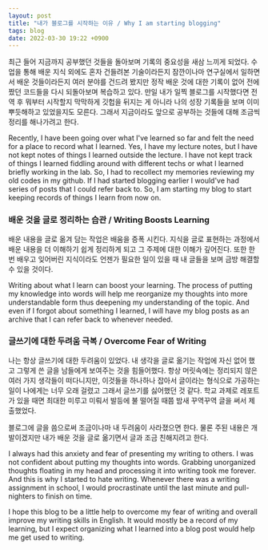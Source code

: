 ```yaml
---
layout: post
title: "내가 블로그를 시작하는 이유 / Why I am starting blogging"
tags: blog
date: 2022-03-30 19:22 +0900
---
```


최근 들어 지금까지 공부했던 것들을 돌아보며 기록의 중요성을 새삼 느끼게 되었다. 수업을 통해 배운 지식 외에도 혼자 건들려본 기술이라든지 잠깐이나마 연구실에서 일하면서 배운 것들이라든지 여러 분야를 건드려 봤지만 정작 배운 것에 대한 기록이 없어 전에 짰던 코드들을 다시 되돌아보며 복습하고 있다. 만일 내가 일찍 블로그를 시작했다면 전역 후 뭐부터 시작할지 막막하게 깃헙을 뒤지는 게 아니라 나의 성장 기록들을 보며 이미 뿌듯해하고 있었을지도 모른다. 그래서 지금이라도 앞으로 공부하는 것들에 대해 조금씩 정리를 해나가려고 한다.

Recently, I have been going over what I've learned so far and felt the need for a place to record what I learned. Yes, I have my lecture notes, but I have not kept notes of things I learned outside the lecture. I have not kept track of things I learned fiddling around with different techs or what I learned briefly working in the lab. So, I had to recollect my memories reviewing my old codes in my github. If I had started blogging earlier I would've had series of posts that I could refer back to. So, I am starting my blog to start keeping records of things I learn from now on.

### 배운 것을 글로 정리하는 습관 / Writing Boosts Learning

배운 내용을 글로 옮겨 담는 작업은 배움을 증폭 시킨다. 지식을 글로 표현하는 과정에서 배운 내용을 더 이해하기 쉽게 정리하게 되고 그 주제에 대한 이해가 깊어진다. 또한 한 번 배우고 잊어버린 지식이라도 언젠가 필요한 일이 있을 때 내 글들을 보며 금방 해결할 수 있을 것이다. 

Writing about what I learn can boost your learning. The process of putting my knowledge into words will help me reorganize my thoughts into more understandable form thus deepening my understanding of the topic. And even if I forgot about something I learned, I will have my blog posts as an archive that I can refer back to whenever needed.


### 글쓰기에 대한 두려움 극복 / Overcome Fear of Writing

나는 항상 글쓰기에 대한 두려움이 있었다. 내 생각을 글로 옮기는 작업에 자신 없어 했고 그렇게 쓴 글을 남들에게 보여주는 것을 힘들어했다. 항상 머릿속에는 정리되지 않은 여러 가지 생각들이 떠다니지만, 이것들을 하나하나 잡아서 글이라는 형식으로 가공하는 일이 나에게는 너무 오래 걸렸고 그래서 글쓰기를 싫어했던 것 같다. 학교 과제로 레포트가 있을 때면 최대한 미루고 미뤄서 발등에 불 떨어질 때쯤 밤새 꾸역꾸역 글을 써서 제출했었다. 

블로그에 글을 씀으로써 조금이나마 내 두려움이 사라졌으면 한다. 물론 주된 내용은 개발이겠지만 내가 배운 것을 글로 옮기면서 글과 조금 친해지려고 한다.

I always had this anxiety and fear of presenting my writing to others. I was not confident about putting my thoughts into words. Grabbing unorganized thoughts floating in my head and processing it into writing took me forever. And this is why I started to hate writing. Whenever there was a writing assignment in school, I would procrastinate until the last minute and pull-nighters to finish on time.

I hope this blog to be a little help to overcome my fear of writing and overall improve my writing skills in English. It would mostly be a record of my learning, but I expect organizing what I learned into a blog post would help me get used to writing.

